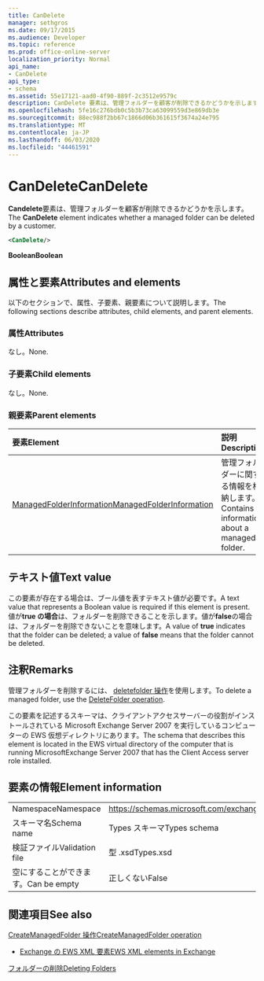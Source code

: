 ```yaml
---
title: CanDelete
manager: sethgros
ms.date: 09/17/2015
ms.audience: Developer
ms.topic: reference
ms.prod: office-online-server
localization_priority: Normal
api_name:
- CanDelete
api_type:
- schema
ms.assetid: 55e17121-aad0-4f90-889f-2c3512e9579c
description: CanDelete 要素は、管理フォルダーを顧客が削除できるかどうかを示します。
ms.openlocfilehash: 5fe16c276bdb0c5b3b73ca63099559d3e869db3e
ms.sourcegitcommit: 88ec988f2bb67c1866d06b361615f3674a24e795
ms.translationtype: MT
ms.contentlocale: ja-JP
ms.lasthandoff: 06/03/2020
ms.locfileid: "44461591"
---
```

# <a name="candelete"></a><span data-ttu-id="7c899-103">CanDelete</span><span class="sxs-lookup"><span data-stu-id="7c899-103">CanDelete</span></span>

<span data-ttu-id="7c899-104">**Candelete**要素は、管理フォルダーを顧客が削除できるかどうかを示します。</span><span class="sxs-lookup"><span data-stu-id="7c899-104">The **CanDelete** element indicates whether a managed folder can be deleted by a customer.</span></span> 
  
```xml
<CanDelete/>
```

 <span data-ttu-id="7c899-105">**Boolean**</span><span class="sxs-lookup"><span data-stu-id="7c899-105">**Boolean**</span></span>
## <a name="attributes-and-elements"></a><span data-ttu-id="7c899-106">属性と要素</span><span class="sxs-lookup"><span data-stu-id="7c899-106">Attributes and elements</span></span>

<span data-ttu-id="7c899-107">以下のセクションで、属性、子要素、親要素について説明します。</span><span class="sxs-lookup"><span data-stu-id="7c899-107">The following sections describe attributes, child elements, and parent elements.</span></span>
  
### <a name="attributes"></a><span data-ttu-id="7c899-108">属性</span><span class="sxs-lookup"><span data-stu-id="7c899-108">Attributes</span></span>

<span data-ttu-id="7c899-109">なし。</span><span class="sxs-lookup"><span data-stu-id="7c899-109">None.</span></span>
  
### <a name="child-elements"></a><span data-ttu-id="7c899-110">子要素</span><span class="sxs-lookup"><span data-stu-id="7c899-110">Child elements</span></span>

<span data-ttu-id="7c899-111">なし。</span><span class="sxs-lookup"><span data-stu-id="7c899-111">None.</span></span>
  
### <a name="parent-elements"></a><span data-ttu-id="7c899-112">親要素</span><span class="sxs-lookup"><span data-stu-id="7c899-112">Parent elements</span></span>

|<span data-ttu-id="7c899-113">**要素**</span><span class="sxs-lookup"><span data-stu-id="7c899-113">**Element**</span></span>|<span data-ttu-id="7c899-114">**説明**</span><span class="sxs-lookup"><span data-stu-id="7c899-114">**Description**</span></span>|
|:-----|:-----|
|[<span data-ttu-id="7c899-115">ManagedFolderInformation</span><span class="sxs-lookup"><span data-stu-id="7c899-115">ManagedFolderInformation</span></span>](managedfolderinformation.md) <br/> |<span data-ttu-id="7c899-116">管理フォルダーに関する情報を格納します。</span><span class="sxs-lookup"><span data-stu-id="7c899-116">Contains information about a managed folder.</span></span>  <br/> |
   
## <a name="text-value"></a><span data-ttu-id="7c899-117">テキスト値</span><span class="sxs-lookup"><span data-stu-id="7c899-117">Text value</span></span>

<span data-ttu-id="7c899-118">この要素が存在する場合は、ブール値を表すテキスト値が必要です。</span><span class="sxs-lookup"><span data-stu-id="7c899-118">A text value that represents a Boolean value is required if this element is present.</span></span> <span data-ttu-id="7c899-119">値が**true の場合**は、フォルダーを削除できることを示します。値が**false**の場合は、フォルダーを削除できないことを意味します。</span><span class="sxs-lookup"><span data-stu-id="7c899-119">A value of **true** indicates that the folder can be deleted; a value of **false** means that the folder cannot be deleted.</span></span> 
  
## <a name="remarks"></a><span data-ttu-id="7c899-120">注釈</span><span class="sxs-lookup"><span data-stu-id="7c899-120">Remarks</span></span>

<span data-ttu-id="7c899-121">管理フォルダーを削除するには、 [deletefolder 操作](deletefolder-operation.md)を使用します。</span><span class="sxs-lookup"><span data-stu-id="7c899-121">To delete a managed folder, use the [DeleteFolder operation](deletefolder-operation.md).</span></span>
  
<span data-ttu-id="7c899-122">この要素を記述するスキーマは、クライアントアクセスサーバーの役割がインストールされている Microsoft Exchange Server 2007 を実行しているコンピューターの EWS 仮想ディレクトリにあります。</span><span class="sxs-lookup"><span data-stu-id="7c899-122">The schema that describes this element is located in the EWS virtual directory of the computer that is running MicrosoftExchange Server 2007 that has the Client Access server role installed.</span></span>
  
## <a name="element-information"></a><span data-ttu-id="7c899-123">要素の情報</span><span class="sxs-lookup"><span data-stu-id="7c899-123">Element information</span></span>

|||
|:-----|:-----|
|<span data-ttu-id="7c899-124">Namespace</span><span class="sxs-lookup"><span data-stu-id="7c899-124">Namespace</span></span>  <br/> |https://schemas.microsoft.com/exchange/services/2006/types  <br/> |
|<span data-ttu-id="7c899-125">スキーマ名</span><span class="sxs-lookup"><span data-stu-id="7c899-125">Schema name</span></span>  <br/> |<span data-ttu-id="7c899-126">Types スキーマ</span><span class="sxs-lookup"><span data-stu-id="7c899-126">Types schema</span></span>  <br/> |
|<span data-ttu-id="7c899-127">検証ファイル</span><span class="sxs-lookup"><span data-stu-id="7c899-127">Validation file</span></span>  <br/> |<span data-ttu-id="7c899-128">型 .xsd</span><span class="sxs-lookup"><span data-stu-id="7c899-128">Types.xsd</span></span>  <br/> |
|<span data-ttu-id="7c899-129">空にすることができます。</span><span class="sxs-lookup"><span data-stu-id="7c899-129">Can be empty</span></span>  <br/> |<span data-ttu-id="7c899-130">正しくない</span><span class="sxs-lookup"><span data-stu-id="7c899-130">False</span></span>  <br/> |
   
## <a name="see-also"></a><span data-ttu-id="7c899-131">関連項目</span><span class="sxs-lookup"><span data-stu-id="7c899-131">See also</span></span>



[<span data-ttu-id="7c899-132">CreateManagedFolder 操作</span><span class="sxs-lookup"><span data-stu-id="7c899-132">CreateManagedFolder operation</span></span>](createmanagedfolder-operation.md)


- [<span data-ttu-id="7c899-133">Exchange の EWS XML 要素</span><span class="sxs-lookup"><span data-stu-id="7c899-133">EWS XML elements in Exchange</span></span>](ews-xml-elements-in-exchange.md)


[<span data-ttu-id="7c899-134">フォルダーの削除</span><span class="sxs-lookup"><span data-stu-id="7c899-134">Deleting Folders</span></span>](https://msdn.microsoft.com/library/1958add5-5071-4239-adb2-40f7a7d74aee%28Office.15%29.aspx)

